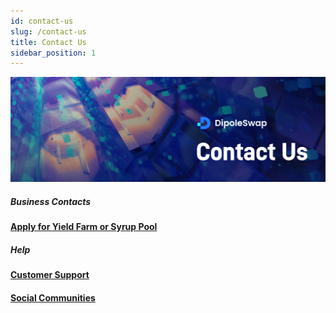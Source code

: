 ```yaml
---
id: contact-us
slug: /contact-us
title: Contact Us
sidebar_position: 1
---
```

![](../images/contact.png)
##### Business Contacts

#### [Apply for Yield Farm or Syrup Pool](/docs/contact-us/business-partnerships)

##### Help

#### [Customer Support](/docs/contact-us/customer-support)

#### [Social Communities](/docs/contact-us/telegram)
